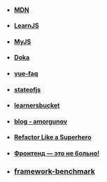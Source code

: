 - #### [MDN](https://developer.mozilla.org/en-US/docs/Web/JavaScript/Reference/Iteration_protocols)
- #### [LearnJS](https://learn.javascript.ru)
- #### [MyJS](https://my-js.org/)
- #### [Doka](https://doka.guide/js/)
- #### [vue-faq](https://vue-faq.org/ru/)
- #### [stateofjs](https://2022.stateofjs.com/ru-RU/)
- #### [learnersbucket](https://learnersbucket.com/)
- #### [blog - amorgunov](https://amorgunov.com/blog/)
- #### [Refactor Like a Superhero](https://github.com/bespoyasov/refactor-like-a-superhero/tree/main)
- #### [Фронтенд — это не больно!](https://bespoyasov.ru/front-not-pain/)
- ### [framework-benchmark](https://krausest.github.io/js-framework-benchmark/)
